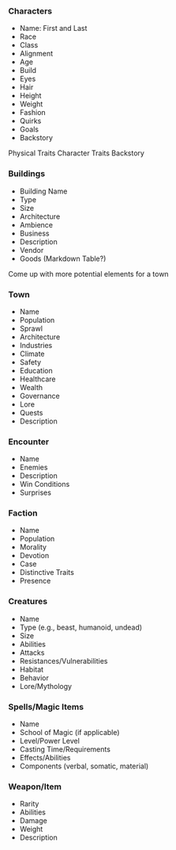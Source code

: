### Characters
- Name: First and Last 
- Race
- Class
- Alignment
- Age
- Build
- Eyes 
- Hair
- Height
- Weight
- Fashion
- Quirks
- Goals
- Backstory

Physical Traits
Character Traits
Backstory

### Buildings
- Building Name
- Type
- Size
- Architecture
- Ambience
- Business
- Description
- Vendor
- Goods (Markdown Table?)

Come up with more potential elements for a town
### Town
- Name
- Population
- Sprawl
- Architecture
- Industries
- Climate
- Safety
- Education
- Healthcare
- Wealth
- Governance
- Lore
- Quests
- Description 
### Encounter
- Name
- Enemies
- Description
- Win Conditions
- Surprises
### Faction
- Name
- Population
- Morality
- Devotion
- Case
- Distinctive Traits
- Presence
### Creatures
- Name
- Type (e.g., beast, humanoid, undead)
- Size
- Abilities
- Attacks
- Resistances/Vulnerabilities
- Habitat
- Behavior
- Lore/Mythology
### Spells/Magic Items
- Name
- School of Magic (if applicable)
- Level/Power Level
- Casting Time/Requirements
- Effects/Abilities
- Components (verbal, somatic, material)
### Weapon/Item 
- Rarity
- Abilities
- Damage
- Weight
- Description
